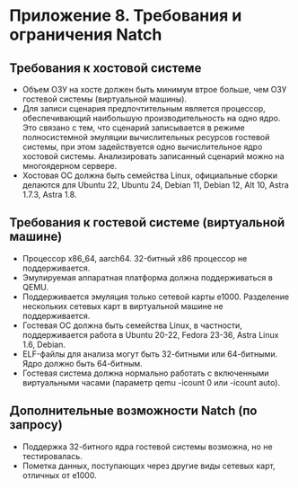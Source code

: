 <div style="page-break-before:always;">
</div>

# <a name="app_requirements"></a>Приложение 8. Требования и ограничения Natch

## Требования к хостовой системе

* Объем ОЗУ на хосте должен быть минимум втрое больше, чем ОЗУ гостевой системы (виртуальной машины).
* Для записи сценария предпочтительным является процессор, обеспечивающий наибольшую производительность на одно ядро.
  Это связано с тем, что сценарий записывается в режиме полносистемной эмуляции вычислительных ресурсов гостевой системы,
  при этом задействуется одно вычислительное ядро хостовой системы. Анализировать записанный сценарий можно на многоядерном сервере.
* Хостовая ОС должна быть семейства Linux, официальные сборки делаются для Ubuntu 22, Ubuntu 24, Debian 11, Debian 12, Alt 10, Astra 1.7.3, Astra 1.8.

## Требования к гостевой системе (виртуальной машине)

* Процессор x86_64, aarch64. 32-битный x86 процессор не поддерживается.
* Эмулируемая аппаратная платформа должна поддерживаться в QEMU.
* Поддерживается эмуляция только сетевой карты e1000. Разделение нескольких сетевых карт в виртуальной машине не поддерживается.
* Гостевая ОС должна быть семейства Linux, в частности, поддерживается работа в Ubuntu 20-22, Fedora 23-36, Astra Linux 1.6, Debian.
* ELF-файлы для анализа могут быть 32-битными или 64-битными. Ядро должно быть 64-битным.
* Гостевая система должна нормально работать с включенными виртуальными часами (параметр qemu -icount 0 или -icount auto).

## Дополнительные возможности Natch (по запросу)

* Поддержка 32-битного ядра гостевой системы возможна, но не тестировалась.
* Пометка данных, поступающих через другие виды сетевых карт, отличных от e1000.

